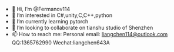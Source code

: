 - 👋 Hi, I’m @Fermanov114
- 👀 I’m interested in C#,unity,C,C++,python
- 🌱 I’m currently learning pytorch
- 💞️ I’m looking to collaborate on tianshu studio of Shenzhen
- 📫 How to reach me: Personal email: liangchen114@outlook.com QQ:1365762990 Wechat:liangchen643A

<!---
Fermanov114/Fermanov114 is a ✨ special ✨ repository because its `README.md` (this file) appears on your GitHub profile.
You can click the Preview link to take a look at your changes.
--->
